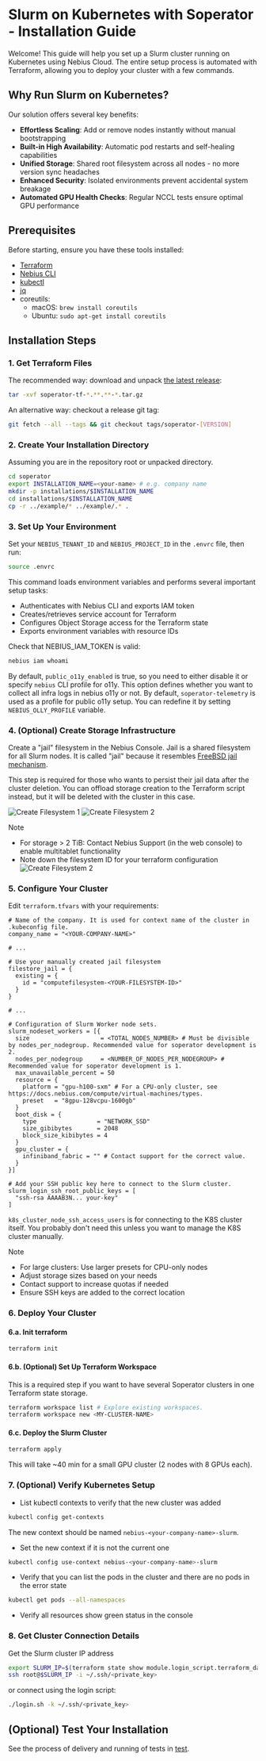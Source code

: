 # Slurm on Kubernetes with Soperator - Installation Guide

Welcome! This guide will help you set up a Slurm cluster running on Kubernetes using Nebius Cloud.
The entire setup process is automated with Terraform, allowing you to deploy your cluster with a few commands.

## Why Run Slurm on Kubernetes?

Our solution offers several key benefits:

- **Effortless Scaling**: Add or remove nodes instantly without manual bootstrapping
- **Built-in High Availability**: Automatic pod restarts and self-healing capabilities
- **Unified Storage**: Shared root filesystem across all nodes - no more version sync headaches
- **Enhanced Security**: Isolated environments prevent accidental system breakage
- **Automated GPU Health Checks**: Regular NCCL tests ensure optimal GPU performance

## Prerequisites

Before starting, ensure you have these tools installed:

- [Terraform](https://developer.hashicorp.com/terraform/tutorials/aws-get-started/install-cli)
- [Nebius CLI](https://nebius.com/docs/cli/quickstart)
- [kubectl](https://kubernetes.io/docs/tasks/tools/)
- [jq](https://jqlang.github.io/jq/download/)
- coreutils: 
  - macOS: `brew install coreutils`
  - Ubuntu: `sudo apt-get install coreutils`

## Installation Steps

### 1. Get Terraform Files

The recommended way: download and unpack [the latest release](https://github.com/nebius/nebius-solution-library/releases):
```bash
tar -xvf soperator-tf-*.**.**-*.tar.gz
```

An alternative way: checkout a release git tag:
```bash
git fetch --all --tags && git checkout tags/soperator-[VERSION]
```

### 2. Create Your Installation Directory

Assuming you are in the repository root or unpacked directory.

```bash
cd soperator
export INSTALLATION_NAME=<your-name> # e.g. company name
mkdir -p installations/$INSTALLATION_NAME
cd installations/$INSTALLATION_NAME
cp -r ../example/* ../example/.* .
```

### 3. Set Up Your Environment

Set your `NEBIUS_TENANT_ID` and `NEBIUS_PROJECT_ID` in the `.envrc` file, then run:

```bash
source .envrc
```

This command loads environment variables and performs several important setup tasks:
- Authenticates with Nebius CLI and exports IAM token
- Creates/retrieves service account for Terraform
- Configures Object Storage access for the Terraform state
- Exports environment variables with resource IDs 

Check that NEBIUS_IAM_TOKEN is valid:
```bash
nebius iam whoami
```

By default, `public_o11y_enabled` is true, so you need to either disable it or specify `nebius` CLI profile 
for o11y. This option defines whether you want to collect all infra logs in nebius o11y or not.
By default, `soperator-telemetry` is used as a profile for public o11y setup. You can redefine it by setting 
`NEBIUS_OLLY_PROFILE` variable.

### 4. (Optional) Create Storage Infrastructure

Create a "jail" filesystem in the Nebius Console. Jail is a shared filesystem for all Slurm nodes.
It is called "jail" because it resembles [FreeBSD jail mechanism](https://en.wikipedia.org/wiki/FreeBSD_jail).

This step is required for those who wants to persist their jail data after the cluster deletion.
You can offload storage creation to the Terraform script instead, but it will be deleted with the cluster in this case.

![Create Filesystem 1](imgs/create_fs_1.png)
![Create Filesystem 2](imgs/create_fs_2.png)

> [!NOTE] 
> - For storage > 2 TiB: Contact Nebius Support (in the web console) to enable multitablet functionality
> - Note down the filesystem ID for your terraform configuration
> ![Create Filesystem 2](imgs/create_fs_3.png)

### 5. Configure Your Cluster

Edit `terraform.tfvars` with your requirements:

```hcl
# Name of the company. It is used for context name of the cluster in .kubeconfig file.
company_name = "<YOUR-COMPANY-NAME>"

# ...

# Use your manually created jail filesystem
filestore_jail = {
  existing = {
    id = "computefilesystem-<YOUR-FILESYSTEM-ID>"
  }
}

# ...

# Configuration of Slurm Worker node sets.
slurm_nodeset_workers = [{
  size                    = <TOTAL_NODES_NUMBER> # Must be divisible by nodes_per_nodegroup. Recommended value for soperator development is 2.   
  nodes_per_nodegroup     = <NUMBER_OF_NODES_PER_NODEGROUP> # Recommended value for soperator development is 1.
  max_unavailable_percent = 50
  resource = {
    platform = "gpu-h100-sxm" # For a CPU-only cluster, see https://docs.nebius.com/compute/virtual-machines/types.
    preset   = "8gpu-128vcpu-1600gb"
  }
  boot_disk = {
    type                 = "NETWORK_SSD"
    size_gibibytes       = 2048
    block_size_kibibytes = 4
  }
  gpu_cluster = {
    infiniband_fabric = "" # Contact support for the correct value.
  }
}]

# Add your SSH public key here to connect to the Slurm cluster. 
slurm_login_ssh_root_public_keys = [
  "ssh-rsa AAAAB3N... your-key"
]
```

`k8s_cluster_node_ssh_access_users` is for connecting to the K8S cluster itself.
You probably don't need this unless you want to manage the K8S cluster manually.

> [!NOTE] 
> - For large clusters: Use larger presets for CPU-only nodes
> - Adjust storage sizes based on your needs
> - Contact support to increase quotas if needed
> - Ensure SSH keys are added to the correct location

### 6. Deploy Your Cluster

#### 6.a. Init terraform

```bash
terraform init
```

#### 6.b. (Optional) Set Up Terraform Workspace

This is a required step if you want to have several Soperator clusters in one Terraform state storage.

```bash
terraform workspace list # Explore existing workspaces.
terraform workspace new <MY-CLUSTER-NAME>
```

#### 6.c. Deploy the Slurm Cluster

```bash
terraform apply
```

This will take ~40 min for a small GPU cluster (2 nodes with 8 GPUs each).

### 7. (Optional) Verify Kubernetes Setup
- List kubectl contexts to verify that the new cluster was added
```bash
kubectl config get-contexts
```

The new context should be named `nebius-<your-company-name>-slurm`.

- Set the new context if it is not the current one
```bash
kubectl config use-context nebius-<your-company-name>-slurm
```

- Verify that you can list the pods in the cluster and there are no pods in the error state
```bash
kubectl get pods --all-namespaces
```

- Verify all resources show green status in the console

### 8. Get Cluster Connection Details

Get the Slurm cluster IP address
```bash
export SLURM_IP=$(terraform state show module.login_script.terraform_data.lb_service_ip | grep 'input' | grep -oE '[0-9]+\.[0-9]+\.[0-9]+\.[0-9]+' | head -n 1)
ssh root@$SLURM_IP -i ~/.ssh/<private_key>
```

or connect using the login script:

```bash
./login.sh -k ~/.ssh/<private_key>
```

## (Optional) Test Your Installation

See the process of delivery and running of tests in [test](./test/README.md).
